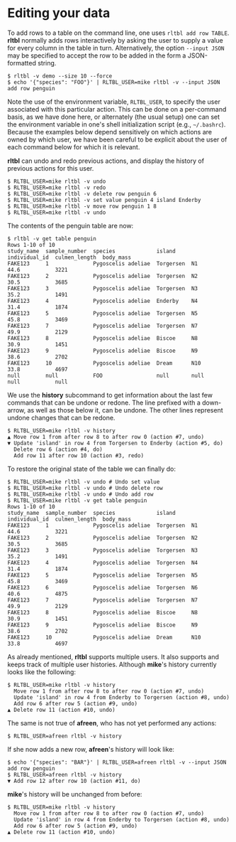 # Editing your data

To add rows to a table on the command line, one uses `rltbl add row TABLE`. **rltbl** normally adds rows interactively by asking the user to supply a value for every column in the table in turn. Alternatively, the option `--input JSON` may be specified to accept the row to be added in the form a JSON-formatted string.

```console tesh-session="history"
$ rltbl -v demo --size 10 --force
$ echo '{"species": "FOO"}' | RLTBL_USER=mike rltbl -v --input JSON add row penguin
```
Note the use of the environment variable, `RLTBL_USER`, to specify the user associated with this particular action. This can be done on a per-command basis, as we have done here, or alternately (the usual setup) one can set the environment variable in one's shell initialization script (e.g., `~/.bashrc`). Because the examples below depend sensitively on which actions are owned by which user, we have been careful to be explicit about the user of each command below for which it is relevant.

**rltbl** can undo and redo previous actions, and display the history of previous actions for this user.

```console tesh-session="history"
$ RLTBL_USER=mike rltbl -v undo
$ RLTBL_USER=mike rltbl -v redo
$ RLTBL_USER=mike rltbl -v delete row penguin 6
$ RLTBL_USER=mike rltbl -v set value penguin 4 island Enderby
$ RLTBL_USER=mike rltbl -v move row penguin 1 8
$ RLTBL_USER=mike rltbl -v undo
```

The contents of the penguin table are now:

```console tesh-session="history"
$ rltbl -v get table penguin
Rows 1-10 of 10
study_name  sample_number  species             island     individual_id  culmen_length  body_mass
FAKE123     1              Pygoscelis adeliae  Torgersen  N1             44.6           3221
FAKE123     2              Pygoscelis adeliae  Torgersen  N2             30.5           3685
FAKE123     3              Pygoscelis adeliae  Torgersen  N3             35.2           1491
FAKE123     4              Pygoscelis adeliae  Enderby    N4             31.4           1874
FAKE123     5              Pygoscelis adeliae  Torgersen  N5             45.8           3469
FAKE123     7              Pygoscelis adeliae  Torgersen  N7             49.9           2129
FAKE123     8              Pygoscelis adeliae  Biscoe     N8             30.9           1451
FAKE123     9              Pygoscelis adeliae  Biscoe     N9             38.6           2702
FAKE123     10             Pygoscelis adeliae  Dream      N10            33.8           4697
null        null           FOO                 null       null           null           null
```

We use the **history** subcommand to get information about the last few commands that can be undone or redone.
The line prefixed with a down-arrow, as well as those below it, can be undone. The other lines represent
undone changes that can  be redone.

```console tesh-session="history"
$ RLTBL_USER=mike rltbl -v history
▲ Move row 1 from after row 8 to after row 0 (action #7, undo)
▼ Update 'island' in row 4 from Torgersen to Enderby (action #5, do)
  Delete row 6 (action #4, do)
  Add row 11 after row 10 (action #3, redo)
```

To restore the original state of the table we can finally do:

```console tesh-session="history"
$ RLTBL_USER=mike rltbl -v undo # Undo set value
$ RLTBL_USER=mike rltbl -v undo # Undo delete row
$ RLTBL_USER=mike rltbl -v undo # Undo add row
$ RLTBL_USER=mike rltbl -v get table penguin
Rows 1-10 of 10
study_name  sample_number  species             island     individual_id  culmen_length  body_mass
FAKE123     1              Pygoscelis adeliae  Torgersen  N1             44.6           3221
FAKE123     2              Pygoscelis adeliae  Torgersen  N2             30.5           3685
FAKE123     3              Pygoscelis adeliae  Torgersen  N3             35.2           1491
FAKE123     4              Pygoscelis adeliae  Torgersen  N4             31.4           1874
FAKE123     5              Pygoscelis adeliae  Torgersen  N5             45.8           3469
FAKE123     6              Pygoscelis adeliae  Torgersen  N6             40.6           4875
FAKE123     7              Pygoscelis adeliae  Torgersen  N7             49.9           2129
FAKE123     8              Pygoscelis adeliae  Biscoe     N8             30.9           1451
FAKE123     9              Pygoscelis adeliae  Biscoe     N9             38.6           2702
FAKE123     10             Pygoscelis adeliae  Dream      N10            33.8           4697
```

As already mentioned, **rltbl** supports multiple users. It also supports and keeps track of multiple user histories. Although **mike**'s history currently looks like the following:

```console tesh-session="history"
$ RLTBL_USER=mike rltbl -v history
  Move row 1 from after row 8 to after row 0 (action #7, undo)
  Update 'island' in row 4 from Enderby to Torgersen (action #8, undo)
  Add row 6 after row 5 (action #9, undo)
▲ Delete row 11 (action #10, undo)
```

The same is not true of **afreen**, who has not yet performed any actions:

```console tesh-session="history"
$ RLTBL_USER=afreen rltbl -v history

```

If she now adds a new row, **afreen**'s history will look like:

```console tesh-session="history"
$ echo '{"species": "BAR"}' | RLTBL_USER=afreen rltbl -v --input JSON add row penguin
$ RLTBL_USER=afreen rltbl -v history
▼ Add row 12 after row 10 (action #11, do)
```

**mike**'s history will be unchanged from before:

```console tesh-session="history"
$ RLTBL_USER=mike rltbl -v history
  Move row 1 from after row 8 to after row 0 (action #7, undo)
  Update 'island' in row 4 from Enderby to Torgersen (action #8, undo)
  Add row 6 after row 5 (action #9, undo)
▲ Delete row 11 (action #10, undo)
```
